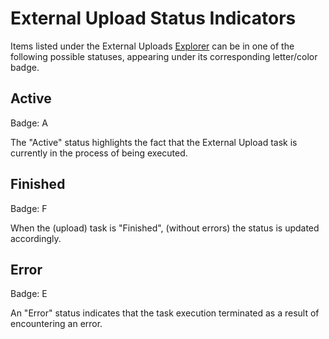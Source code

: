 # External Upload Status Indicators

Items listed under the External Uploads [Explorer](ui/explorer.md) can be in one of the following possible statuses, appearing under its corresponding letter/color badge.

## Active

Badge: <span class="btn badge b-warning border-50">A</span>

The "Active" status highlights the fact that the External Upload task is currently in the process of being executed.

## Finished

Badge: <span class="btn badge b-success border-50">F</span>

When the (upload) task is "Finished", (without errors) the status is updated accordingly.

## Error

Badge: <span class="btn badge b-danger border-50">E</span>

An "Error" status indicates that the task execution terminated as a result of encountering an error.
